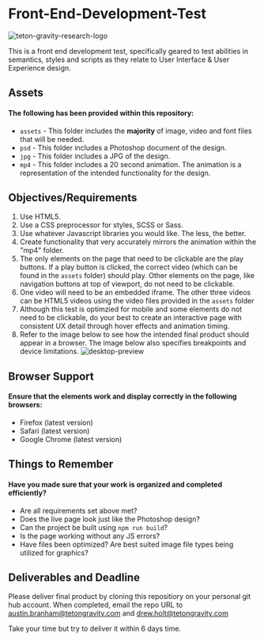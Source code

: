# Front-End-Development-Test
![teton-gravity-research-logo](https://user-images.githubusercontent.com/25068260/46886003-cc7ac380-ce16-11e8-9078-923672736395.png)

This is a front end development test, specifically geared to test abilities in semantics, styles and scripts as they relate to User Interface & User Experience design.

## Assets
#### The following has been provided within this repository:

- `assets` - This folder includes the **majority** of image, video and font files that will be needed.
- `psd` - This folder includes a Photoshop document of the design.
- `jpg` - This folder includes a JPG of the design.
- `mp4` - This folder includes a 20 second animation. The animation is a representation of the intended functionality for the design.

## Objectives/Requirements
1. Use HTML5.
2. Use a CSS preprocessor for styles, SCSS or Sass.
3. Use whatever Javascript libraries you would like. The less, the better.
4. Create functionality that very accurately mirrors the animation within the "mp4" folder.
5. The only elements on the page that need to be clickable are the play buttons. If a play button is clicked, the correct video (which can be found in the `assets` folder) should play. Other elements on the page, like navigation buttons at top of viewport, do not need to be clickable.
6. One video will need to be an embedded iframe. The other three videos can be HTML5 videos using the video files provided in the `assets` folder
7. Although this test is optimzied for mobile and some elements do not need to be clickable, do your best to create an interactive page with consistent UX detail through hover effects and animation timing.
8. Refer to the image below to see how the intended final product should appear in a browser. The image below also specifies breakpoints and device limitations.
![desktop-preview](https://user-images.githubusercontent.com/25068260/48015184-abd81d80-e0e5-11e8-832e-1299b235ac58.jpg)

## Browser Support
#### Ensure that the elements work and display correctly in the following browsers:

- Firefox (latest version)
- Safari (latest version)
- Google Chrome (latest version)

## Things to Remember
#### Have you made sure that your work is organized and completed efficiently?

- Are all requirements set above met?
- Does the live page look just like the Photoshop design?
- Can the project be built using `npm run build`?
- Is the page working without any JS errors?
- Have files been optimized? Are best suited image file types being utilized for graphics? 

## Deliverables and Deadline
Please deliver final product by cloning this repositiory on your personal git hub account. When completed, email the repo URL to austin.branham@tetongravity.com and drew.holt@tetongravity.com

Take your time but try to deliver it within 6 days time.
